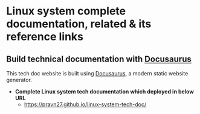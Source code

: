 # Linux system complete documentation, related & its reference links

## Build technical documentation with [Docusaurus](https://docusaurus.io/)

This tech doc website is built using [Docusaurus](https://docusaurus.io/), a modern static website generator.

- **Complete Linux system tech documentation which deployed in below URL**
  - https://pravn27.github.io/linux-system-tech-doc/
